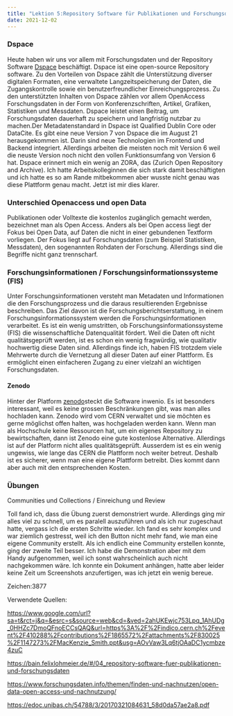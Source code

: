 ```yaml
---
title: "Lektion 5:Repository Software für Publikationen und Forschungsdaten "
date: 2021-12-02
---
```


### Dspace

Heute haben wir uns vor allem mit Forschungsdaten und der Repository Software [Dspace](https://duraspace.org/dspace/) beschäftigt. Dspace ist eine open-source Repository software.
Zu den Vorteilen von Dspace zählt die Unterstützung diverser digitalen Formaten, eine verwaltete Langzeitspeicherung der Daten, die Zugangskontrolle sowie ein benutzerfreundlicher Einreichungsprozess. Zu den unterstützten Inhalten von Dspace zählen vor allem OpenAccess Forschungsdaten in der Form von Konferenzschriften, Artikel, Grafiken, Statistiken und Messdaten. Dspace leistet einen Beitrag, um Forschungsdaten dauerhaft zu speichern und langfristig nutzbar zu machen.Der Metadatenstandard in Dspace ist Qualified Dublin Core oder DataCite. Es gibt eine neue Version 7 von Dspace die im August 21 herausgekommen ist. Darin sind neue Technologien im Frontend und Backend integriert. Allerdings arbeiten die meisten noch mit Version 6 weil die neuste Version noch nicht den vollen Funktionsumfang von Version 6 hat. Dspace erinnert mich ein wenig an ZORA, das (Zurich Open Repository and Archive). Ich hatte Arbeitskolleginnen die sich stark damit beschäftigten und ich hatte es so am Rande mitbekommen aber wusste nicht genau was diese Plattform genau macht. Jetzt ist mir dies klarer.

### Unterschied Openaccess und open Data

Publikationen oder Volltexte die kostenlos zugänglich gemacht werden, bezeichnet man als Open Access. Anders als bei Open access liegt der Fokus bei Open Data, auf Daten die nicht in einer gebundenen Textform vorliegen. Der Fokus liegt auf Forschungsdaten (zum Beispiel Statistiken, Messdaten), den sogenannten Rohdaten der Forschung. Allerdings sind die Begriffe nicht ganz trennscharf.

### Forschungsinformationen / Forschungsinformationssysteme (FIS)
Unter Forschungsinformationen versteht man Metadaten und Informationen die den Forschungsprozess und die daraus resultierenden Ergebnisse beschreiben. Das Ziel davon ist die Forschungsberichtserstattung, in einem Forschungsinformationssystem werden die Forschungsinformationen verarbeitet.
Es ist ein wenig umstritten, ob Forschungsinformationssysteme (FIS) die wissenschaftliche Datenqualität fördert. Weil die Daten oft nicht qualitätsgeprüft werden, ist es schon ein wenig fragwürdig, wie qualitativ hochwertig diese Daten sind. Allerdings finde ich, haben FIS trotzdem viele Mehrwerte durch die Vernetzung all dieser Daten auf einer Plattform. Es ermöglicht einen einfacheren Zugang zu einer vielzahl an wichtigen Forschungsdaten.

#### Zenodo
Hinter der Platform [zenodo](https://zenodo.org/)steckt die Software inwenio. Es ist besonders interessant, weil es keine grossen Beschränkungen gibt, was man alles hochladen kann. Zenodo wird vom CERN verwaltet und sie möchten es gerne möglichst offen halten, was hochgeladen werden kann. Wenn man als Hochschule keine Ressourcen hat, um ein eigenes Repository zu bewirtschaften, dann ist Zenodo eine gute kostenlose Alternative. Allerdings ist auf der Platform nicht alles qualitätsgeprüft.
Ausserdem ist es ein wenig ungewiss, wie lange das CERN die Plattform noch weiter betreut. Deshalb ist es sicherer, wenn man eine eigene Plattform betreibt. Dies kommt dann aber auch mit den entsprechenden Kosten.

 
### Übungen

Communities und Collections / Einreichung und Review

Toll fand ich, dass die Übung zuerst demonstriert wurde. Allerdings ging mir alles viel zu schnell, um es paralell auszuführen und als ich nur zugeschaut hatte, vergass ich die ersten Schritte wieder. Ich fand es sehr komplex und war ziemlich gestresst, weil ich den Button nicht mehr fand, wie man eine eigene Community erstellt. Als ich endlich eine Community erstellen konnte, ging der zweite Teil besser. Ich habe die Demonstration aber mit dem Handy aufgenommen, weil ich sonst wahrscheinlich auch nicht nachgekommen wäre. Ich konnte ein Dokument anhängen, hatte aber leider keine Zeit um Screenshots anzufertigen, was ich jetzt ein wenig bereue.

Zeichen:3877

Verwendete Quellen:

https://www.google.com/url?sa=t&rct=j&q=&esrc=s&source=web&cd=&ved=2ahUKEwjc753Lpq_1AhUDg_0HHZc7DmoQFnoECCsQAQ&url=https%3A%2F%2Findico.cern.ch%2Fevent%2F410288%2Fcontributions%2F1865572%2Fattachments%2F830025%2F1147273%2FMacKenzie_Smith.ppt&usg=AOvVaw3Lq6tjOAaDC1ycmbze4zuC

https://bain.felixlohmeier.de/#/04_repository-software-fuer-publikationen-und-forschungsdaten

https://www.forschungsdaten.info/themen/finden-und-nachnutzen/open-data-open-access-und-nachnutzung/
 
https://edoc.unibas.ch/54788/3/20170321084631_58d0da57ae2a8.pdf

  
